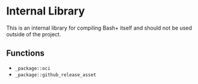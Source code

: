 # Internal Library

This is an internal library for compiling Bash+ itself and should not be used outside of the
project.

## Functions

- `_package::oci`
- `_package::github_release_asset`
